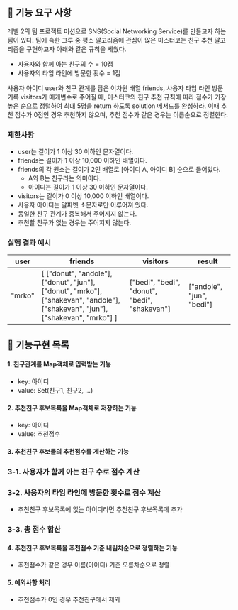 ## 🚀 기능 요구 사항

레벨 2의 팀 프로젝트 미션으로 SNS(Social Networking Service)를 만들고자 하는 팀이 있다. 팀에 속한 크루 중 평소 알고리즘에 관심이 많은 미스터코는 친구 추천 알고리즘을 구현하고자 아래와 같은 규칙을 세웠다.
- 사용자와 함께 아는 친구의 수 = 10점 
- 사용자의 타임 라인에 방문한 횟수 = 1점

사용자 아이디 user와 친구 관계를 담은 이차원 배열 friends, 사용자 타임 라인 방문 기록 visitors가 매개변수로 주어질 때, 미스터코의 친구 추천 규칙에 따라 점수가 가장 높은 순으로 정렬하여 최대 5명을 return 하도록 solution 메서드를 완성하라. 이때 추천 점수가 0점인 경우 추천하지 않으며, 추천 점수가 같은 경우는 이름순으로 정렬한다.

### 제한사항

- user는 길이가 1 이상 30 이하인 문자열이다.
- friends는 길이가 1 이상 10,000 이하인 배열이다.
- friends의 각 원소는 길이가 2인 배열로 [아이디 A, 아이디 B] 순으로 들어있다.
  - A와 B는 친구라는 의미이다.
  - 아이디는 길이가 1 이상 30 이하인 문자열이다.
- visitors는 길이가 0 이상 10,000 이하인 배열이다.
- 사용자 아이디는 알파벳 소문자로만 이루어져 있다.
- 동일한 친구 관계가 중복해서 주어지지 않는다.
- 추천할 친구가 없는 경우는 주어지지 않는다.

### 실행 결과 예시

| user   | friends                                                                                                                         | visitors                                      | result                    |
| ------ | ------------------------------------------------------------------------------------------------------------------------------- | --------------------------------------------- | ------------------------- |
| "mrko" | [ ["donut", "andole"], ["donut", "jun"], ["donut", "mrko"], ["shakevan", "andole"], ["shakevan", "jun"], ["shakevan", "mrko"] ] | ["bedi", "bedi", "donut", "bedi", "shakevan"] | ["andole", "jun", "bedi"] |


## 🌝 기능구현 목록

#### 1. 친구관계를 Map객체로 입력받는 기능
  - key: 아이디
  - value: Set(친구1, 친구2, ...)
#### 2. 추천친구 후보목록을 Map객체로 저장하는 기능
  - key: 아이디
  - value: 추천점수
#### 3. 추천친구 후보들의 추천점수를 계산하는 기능
 ### 3-1. 사용자가 함께 아는 친구 수로 점수 계산
 ### 3-2. 사용자의 타임 라인에 방문한 횟수로 점수 계산
   - 추천친구 후보목록에 없는 아이디라면 추천친구 후보목록에 추가
 ### 3-3. 총 점수 합산
#### 4. 추천친구 후보목록을 추천점수 기준 내림차순으로 정렬하는 기능
  - 추천점수가 같은 경우 이름(아이디) 기준 오름차순으로 정렬
#### 5. 예외사항 처리
  - 추천점수가 0인 경우 추천친구에서 제외